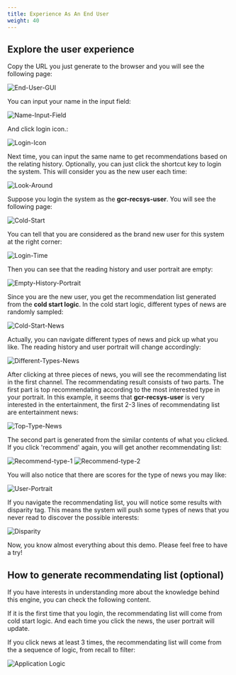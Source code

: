 ```yaml
---
title: Experience As An End User
weight: 40
---
```


## Explore the user experience
Copy the URL you just generate to the browser and you will see the following page:

![End-User-GUI](/images/end-user-gui.png)

You can input your name in the input field:

![Name-Input-Field](/images/name-input-field.png)

And click login icon.:

![Login-Icon](/images/login-icon.png)

Next time, you can input the same name to get recommendations based on the relating history. Optionally, you can just click the shortcut key to login the system. This will consider you as the new user each time:

![Look-Around](/images/look-around.png)

Suppose you login the system as the **gcr-recsys-user**. You will see the following page:

![Cold-Start](/images/cold-start.png)

You can tell that you are considered as the brand new user for this system at the right corner:

![Login-Time](/images/login-time.png)

Then you can see that the reading history and user portrait are empty:

![Empty-History-Portrait](/images/empty-history-portrait.png)

Since you are the new user, you get the recommendation list generated from the **cold start logic**. In the cold start logic, different types of news are randomly sampled:

![Cold-Start-News](/images/cold-start-news.png)

Actually, you can navigate different types of news and pick up what you like. The reading history and user portrait will change accordingly:

![Different-Types-News](/images/different-types-news.png)

After clicking at three pieces of news, you will see the recommendating list in the first channel. The recommendating result consists of two parts. The first 
part is top recommendating according to the most interested type in your portrait. In this example, it seems that **gcr-recsys-user** is very interested in
the entertainment, the first 2-3 lines of recommendating list are entertainment news:

![Top-Type-News](/images/top-type-news.png)

The second part is generated from the similar contents of what you clicked. If you click 'recommend' again, you will get another recommendating list:

![Recommend-type-1](/images/recommend-type-1.png)
![Recommend-type-2](/images/recommend-type-2.png)

You will also notice that there are scores for the type of news you may like:

![User-Portrait](/images/user-portrait.png)

If you navigate the recommendating list, you will notice some results with disparity tag. This means the system will push some types of news that you never read to discover the possible interests:

![Disparity](/images/disparity.png)

Now, you know almost everything about this demo. Please feel free to have a try!

## How to generate recommendating list (optional)

If you have interests in understanding more about the knowledge behind this engine, you can check the following content. 

If it is the first time that you login, the recommendating list will come from cold start logic. And each time you click the news, the user portrait will update.

If you click news at least 3 times, the recommendating list will come from the a sequence of logic, from recall to filter:

![Application Logic](/images/application-logic.png)






